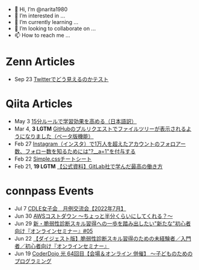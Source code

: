 - 👋 Hi, I’m @narita1980
- 👀 I’m interested in ...
- 🌱 I’m currently learning ...
- 💞️ I’m looking to collaborate on ...
- 📫 How to reach me ...

# Zenn Articles

<!-- profile updater begin: zenn -->
- Sep 23 [Twitterでどう見えるのかテスト](https://zenn.dev/narita1980/articles/cbb21f8d7f785752d6ac)
<!-- profile updater end: zenn -->

# Qiita Articles

<!-- profile updater begin: qiita -->
- May 3 [15分ルールで学習効果を高める（日本語訳）](https://qiita.com/narita1980/items/d0ad5246344fc6e4380f)
- Mar 4, **3 LGTM** [GitHubのプルリクエストでファイルツリーが表示されるようになりました（ベータ版機能）](https://qiita.com/narita1980/items/bee2c5232342a51e0415)
- Feb 27 [Instagram（インスタ）で1万人を超えたアカウントのフォロアー数、フォロー数を知るためには"?__a=1"を付与する](https://qiita.com/narita1980/items/630b7014fa893461b991)
- Feb 22 [Simple.cssチートシート](https://qiita.com/narita1980/items/fd2ccf0e91944aab9fd5)
- Feb 21, **19 LGTM** [【公式資料】GitLab社で学んだ最高の働き方](https://qiita.com/narita1980/items/d7d142c2bb6312cb9ad6)
<!-- profile updater end: qiita -->

# connpass Events

<!-- profile updater begin: connpass -->
- Jul 7 [CDLE女子会　月例交流会【2022年7月】](https://jdla.connpass.com/event/245668/)
- Jun 30 [AWSコストダウン 〜ちょっと半分くらいにしてくれる？〜](https://metaps.connpass.com/event/250685/)
- Jun 29 [新・脆弱性診断スキル習得への一歩を踏み出したい"新たな"初心者向け『オンラインセミナー』#05](https://kabuto.connpass.com/event/249963/)
- Jun 22 [【ダイジェスト版】脆弱性診断スキル習得のための未経験者／入門者／初心者向け『オンラインセミナー』](https://kabuto.connpass.com/event/250785/)
- Jun 19 [CoderDojo 光 64回目【会場＆オンライン 併催】 ～子どものためのプログラミング](https://coderdojo-hikari.connpass.com/event/250478/)
<!-- profile updater end: connpass -->

<!---
narita1980/narita1980 is a ✨ special ✨ repository because its `README.md` (this file) appears on your GitHub profile.
You can click the Preview link to take a look at your changes.
--->
